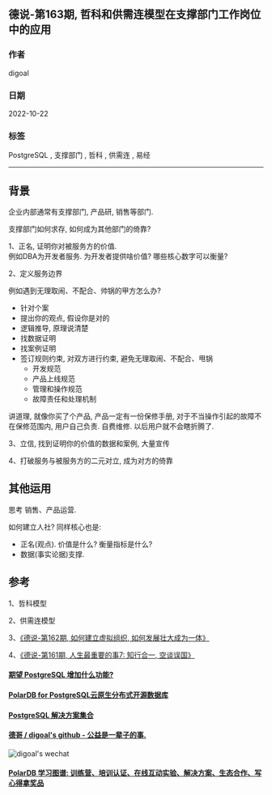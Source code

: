 ## 德说-第163期, 哲科和供需连模型在支撑部门工作岗位中的应用   
    
### 作者    
digoal    
    
### 日期    
2022-10-22    
    
### 标签    
PostgreSQL , 支撑部门 , 哲科 , 供需连 , 易经    
    
----    
    
## 背景     
企业内部通常有支撑部门, 产品研, 销售等部门.   
  
支撑部门如何求存, 如何成为其他部门的倚靠?   
  
1、正名, 证明你对被服务方的价值.   
例如DBA为开发者服务. 为开发者提供啥价值?  哪些核心数字可以衡量?    
  
2、定义服务边界  
  
例如遇到无理取闹、不配合、帅锅的甲方怎么办?  
- 针对个案  
- 提出你的观点, 假设你是对的  
- 逻辑推导, 原理说清楚  
- 找数据证明  
- 找案例证明  
- 签订规则约束, 对双方进行约束, 避免无理取闹、不配合、甩锅  
    - 开发规范  
    - 产品上线规范  
    - 管理和操作规范  
    - 故障责任和处理机制  
  
讲道理, 就像你买了个产品, 产品一定有一份保修手册, 对于不当操作引起的故障不在保修范围内, 用户自己负责. 自费维修. 以后用户就不会瞎折腾了.   
  
3、立信, 找到证明你的价值的数据和案例, 大量宣传  
  
4、打破服务与被服务方的二元对立, 成为对方的倚靠  
  
  
## 其他运用  
思考 销售、产品运营.     
  
如何建立人社? 同样核心也是:  
- 正名(观点). 价值是什么? 衡量指标是什么?    
- 数据(事实论据)支撑.   
  
  
## 参考  
1、哲科模型  
  
2、供需连模型  
  
3、[《德说-第162期, 如何建立虚拟组织, 如何发展壮大成为一体》](../202210/20221021_02.md)    
  
4、[《德说-第161期, 人生最重要的事7: 知行合一, 空谈误国》](../202210/20221021_01.md)    
  
  
  
#### [期望 PostgreSQL 增加什么功能?](https://github.com/digoal/blog/issues/76 "269ac3d1c492e938c0191101c7238216")
  
  
#### [PolarDB for PostgreSQL云原生分布式开源数据库](https://github.com/ApsaraDB/PolarDB-for-PostgreSQL "57258f76c37864c6e6d23383d05714ea")
  
  
#### [PostgreSQL 解决方案集合](https://yq.aliyun.com/topic/118 "40cff096e9ed7122c512b35d8561d9c8")
  
  
#### [德哥 / digoal's github - 公益是一辈子的事.](https://github.com/digoal/blog/blob/master/README.md "22709685feb7cab07d30f30387f0a9ae")
  
  
![digoal's wechat](../pic/digoal_weixin.jpg "f7ad92eeba24523fd47a6e1a0e691b59")
  
  
#### [PolarDB 学习图谱: 训练营、培训认证、在线互动实验、解决方案、生态合作、写心得拿奖品](https://www.aliyun.com/database/openpolardb/activity "8642f60e04ed0c814bf9cb9677976bd4")
  
